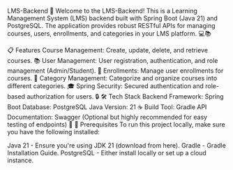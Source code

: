 LMS-Backend 🚀
Welcome to the LMS-Backend! This is a Learning Management System (LMS) backend built with Spring Boot (Java 21) and PostgreSQL. The application provides robust RESTful APIs for managing courses, users, enrollments, and categories in your LMS platform. 💻📚

📋 Features
Course Management: Create, update, delete, and retrieve courses. 📚
User Management: User registration, authentication, and role management (Admin/Student). 🔐
Enrollments: Manage user enrollments for courses. 📝
Category Management: Categorize and organize courses into different categories. 🎓
Spring Security: Secured authentication and role-based authorization for users. 🔒
🛠️ Tech Stack
Backend Framework: Spring Boot
Database: PostgreSQL
Java Version: 21 ☕
Build Tool: Gradle
API Documentation: Swagger (Optional but highly recommended for easy testing of endpoints) 📑
🔧 Prerequisites
To run this project locally, make sure you have the following installed:

Java 21 - Ensure you're using JDK 21 (download from here).
Gradle - Gradle Installation Guide.
PostgreSQL - Either install locally or set up a cloud instance.
